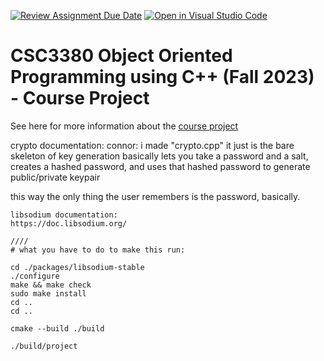 [![Review Assignment Due Date](https://classroom.github.com/assets/deadline-readme-button-24ddc0f5d75046c5622901739e7c5dd533143b0c8e959d652212380cedb1ea36.svg)](https://classroom.github.com/a/UCqQgtmZ)
[![Open in Visual Studio Code](https://classroom.github.com/assets/open-in-vscode-718a45dd9cf7e7f842a935f5ebbe5719a5e09af4491e668f4dbf3b35d5cca122.svg)](https://classroom.github.com/online_ide?assignment_repo_id=11706034&assignment_repo_type=AssignmentRepo)
# CSC3380 Object Oriented Programming using C++ (Fall 2023) - Course Project

See here for more information about the [course project][project]

[project]: https://teaching.hkaiser.org/fall2023/csc3380/assignments/project.html


crypto documentation:
connor:
i made "crypto.cpp" it just is the bare skeleton of key generation
basically lets you take a password and a salt, creates a hashed password, and uses that hashed password to generate public/private keypair

this way the only thing the user remembers is the password, basically.

~~~~~~~~~~~~~~~~~~~~~~~~~~~~~~~~~~~~~~~~~~~~~~~~~~~~~~~~~~~~~~~~~~~~~~~~~~~~~
libsodium documentation:
https://doc.libsodium.org/

////
# what you have to do to make this run:

cd ./packages/libsodium-stable
./configure
make && make check
sudo make install
cd ..
cd ..

cmake --build ./build

./build/project